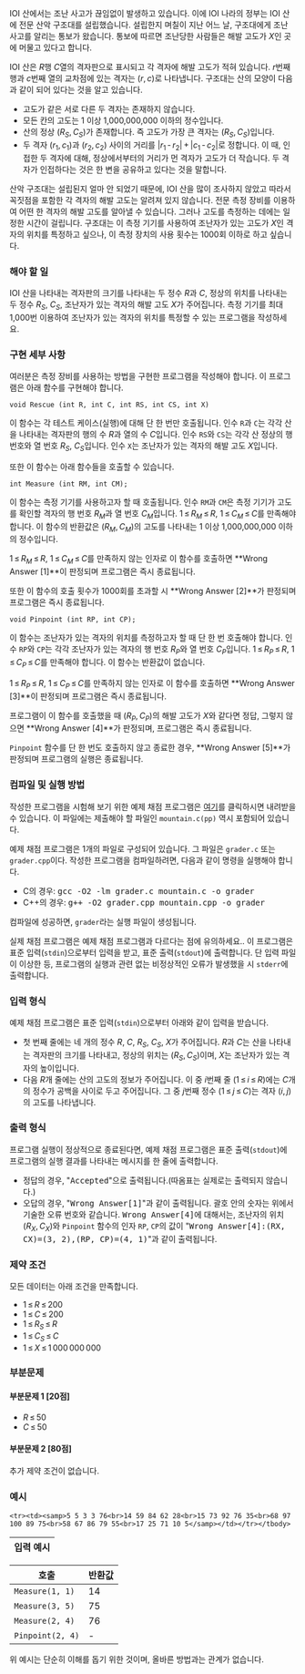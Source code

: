 IOI 산에서는 조난 사고가 끊임없이 발생하고 있습니다. 이에 IOI 나라의 정부는 IOI 산에 전문 산악 구조대를 설립했습니다. 설립한지 며칠이 지난 어느 날, 구조대에게 조난 사고를 알리는 통보가 왔습니다. 통보에 따르면 조난당한 사람들은 해발 고도가 <span class="tex-span"><i>X</i></span>인 곳에 머물고 있다고 합니다.

IOI 산은 <span class="tex-span"><i>R</i></span>행 <span class="tex-span"><i>C</i></span>열의 격자판으로 표시되고 각 격자에 해발 고도가 적혀 있습니다. <span class="tex-span"><i>r</i></span>번째 행과 <span class="tex-span"><i>c</i></span>번째 열의 교차점에 있는 격자는 <span class="tex-span">(<i>r</i>,&thinsp;<i>c</i>)</span>로 나타냅니다. 구조대는 산의 모양이 다음과 같이 되어 있다는 것을 알고 있습니다.

* 고도가 같은 서로 다른 두 격자는 존재하지 않습니다.
* 모든 칸의 고도는 1 이상 1,000,000,000 이하의 정수입니다.
* 산의 정상 <span class="tex-span">(<i>R</i><sub class="lower_index"><i>S</i></sub>,&thinsp;<i>C</i><sub class="lower_index"><i>S</i></sub>)</span>가 존재합니다. 즉 고도가 가장 큰 격자는 <span class="tex-span">(<i>R</i><sub class="lower_index"><i>S</i></sub>,&thinsp;<i>C</i><sub class="lower_index"><i>S</i></sub>)</span>입니다.
* 두 격자 <span class="tex-span">(<i>r</i><sub class="lower_index">1</sub>,&thinsp;<i>c</i><sub class="lower_index">1</sub>)</span>과 <span class="tex-span">(<i>r</i><sub class="lower_index">2</sub>,&thinsp;<i>c</i><sub class="lower_index">2</sub>)</span> 사이의 거리를 <span class="tex-span">|<i>r</i><sub class="lower-index">1</sub>&thinsp;-&thinsp;<i>r</i><sub class="lower-index">2</sub>|&thinsp;+&thinsp;|<i>c</i><sub class="lower-index">1</sub>&thinsp;-&thinsp;<i>c</i><sub class="lower-index">2</sub>|</span>로 정합니다. 이 때, 인접한 두 격자에 대해, 정상에서부터의 거리가 먼 격자가 고도가 더 작습니다. 두 격자가 인접하다는 것은 한 변을 공유하고 있다는 것을 말합니다. 

산악 구조대는 설립된지 얼마 안 되었기 때문에, IOI 산을 많이 조사하지 않았고 따라서 꼭짓점을 포함한 각 격자의 해발 고도는 알려져 있지 않습니다. 전문 측정 장비를 이용하여 어떤 한 격자의 해발 고도를 알아낼 수 있습니다. 그러나 고도를 측정하는 데에는 일정한 시간이 걸립니다. 구조대는 이 측정 기기를 사용하여 조난자가 있는 고도가 <span class="tex-span"><i>X</i></span>인 격자의 위치를 특정하고 싶으나, 이 측정 장치의 사용 횟수는 1000회 이하로 하고 싶습니다.

### 해야 할 일

IOI 산을 나타내는 격자판의 크기를 나타내는 두 정수 <span class="tex-span"><i>R</i></span>과 <span class="tex-span"><i>C</i></span>, 정상의 위치를 나타내는 두 정수 <span class="tex-span"><i>R</i><sub class="lower_index"><i>S</i></sub></span>, <span class="tex-span"><i>C</i><sub class="lower_index"><i>S</i></sub></span>, 조난자가 있는 격자의 해발 고도 <span class="tex-span"><i>X</i></span>가 주어집니다. 측정 기기를 최대 1,000번 이용하여 조난자가 있는 격자의 위치를 특정할 수 있는 프로그램을 작성하세요.

### 구현 세부 사항

여러분은 측정 장비를 사용하는 방법을 구현한 프로그램을 작성해야 합니다. 이 프로그램은 아래 함수를 구현해야 합니다.

```
void Rescue (int R, int C, int RS, int CS, int X)
```

이 함수는 각 테스트 케이스(실행)에 대해 단 한 번만 호출됩니다. 인수 `R`과 `C`는 각각 산을 나타내는 격자판의 행의 수 <span class="tex-span"><i>R</i></span>과 열의 수 <span class="tex-span"><i>C</i></span>입니다. 인수 `RS`와 `CS`는 각각 산 정상의 행 번호와 열 번호 <span class="tex-span"><i>R</i><sub class="lower_index"><i>S</i></sub></span>, <span class="tex-span"><i>C</i><sub class="lower_index"><i>S</i></sub></span>입니다. 인수 `X`는 조난자가 있는 격자의 해발 고도 <span class="tex-span"><i>X</i></span>입니다.

또한 이 함수는 아래 함수들을 호출할 수 있습니다.

```
int Measure (int RM, int CM);
```

이 함수는 측정 기기를 사용하고자 할 때 호출됩니다. 인수 `RM`과 `CM`은 측정 기기가 고도를 확인할 격자의 행 번호 <span class="tex-span"><i>R</i><sub class="lower_index"><i>M</i></sub></span>과 열 번호 <span class="tex-span"><i>C</i><sub class="lower_index"><i>M</i></sub></span>입니다. <span class="tex-span">1&thinsp;&le;&thinsp;<i>R</i><sub class="lower_index"><i>M</i></sub>&thinsp;&le;&thinsp;<I>R</I></span>, <span class="tex-span">1&thinsp;&le;&thinsp;<i>C</i><sub class="lower_index"><i>M</i></sub>&thinsp;&le;&thinsp;<I>C</I></span>를 만족해야 합니다. 이 함수의 반환값은 <span class="tex-span">(<i>R</i><sub class="lower_index"><i>M</i></sub>,&thinsp;<i>C</i><sub class="lower_index"><i>M</i></sub>)</span>의 고도를 나타내는 1 이상 1,000,000,000 이하의 정수입니다. 

<span class="tex-span">1&thinsp;&le;&thinsp;<i>R</i><sub class="lower_index"><i>M</i></sub>&thinsp;&le;&thinsp;<I>R</I></span>, <span class="tex-span">1&thinsp;&le;&thinsp;<i>C</i><sub class="lower_index"><i>M</i></sub>&thinsp;&le;&thinsp;<I>C</I></span>를 만족하지 않는 인자로 이 함수를 호출하면 **Wrong Answer [1]**이 판정되며 프로그램은 즉시 종료됩니다.

또한 이 함수의 호출 횟수가 1000회를 초과할 시 **Wrong Answer [2]**가 판정되며 프로그램은 즉시 종료됩니다.

```
void Pinpoint (int RP, int CP);
```

이 함수는 조난자가 있는 격자의 위치를 측정하고자 할 때 단 한 번 호출해야 합니다. 인수 `RP`와 `CP`는 각각 조난자가 있는 격자의 행 번호 <span class="tex-span"><i>R</i><sub class="lower_index"><i>P</i></sub></span>와 열 번호 <span class="tex-span"><i>C</i><sub class="lower_index"><i>P</i></sub></span>입니다. <span class="tex-span">1&thinsp;&le;&thinsp;<i>R</i><sub class="lower_index"><i>P</i></sub>&thinsp;&le;&thinsp;<I>R</I></span>, <span class="tex-span">1&thinsp;&le;&thinsp;<i>C</i><sub class="lower_index"><i>P</i></sub>&thinsp;&le;&thinsp;<I>C</I></span>를 만족해야 합니다. 이 함수는 반환값이 없습니다.

<span class="tex-span">1&thinsp;&le;&thinsp;<i>R</i><sub class="lower_index"><i>P</i></sub>&thinsp;&le;&thinsp;<I>R</I></span>, <span class="tex-span">1&thinsp;&le;&thinsp;<i>C</i><sub class="lower_index"><i>P</i></sub>&thinsp;&le;&thinsp;<I>C</I></span>를 만족하지 않는 인자로 이 함수를 호출하면 **Wrong Answer [3]**이 판정되며 프로그램은 즉시 종료됩니다.

프로그램이 이 함수를 호출했을 때 <span class="tex-span">(<i>R</i><sub class="lower_index"><i>P</i></sub>,&thinsp;<i>C</i><sub class="lower_index"><i>P</i></sub>)</span>의 해발 고도가 <span class="tex-span"><i>X</i></span>와 같다면 정답, 그렇지 않으면 **Wrong Answer [4]**가 판정되며, 프로그램은 즉시 종료됩니다.

`Pinpoint` 함수를 단 한 번도 호출하지 않고 종료한 경우, **Wrong Answer [5]**가 판정되며 프로그램의 실행은 종료됩니다.

### 컴파일 및 실행 방법

작성한 프로그램을 시험해 보기 위한 예제 채점 프로그램은 [여기](https://s3.ap-northeast-2.amazonaws.com/oj.uz/old/JOI13_mountain/grader.zip)를 클릭하시면 내려받을 수 있습니다. 이 파일에는 제출해야 할 파일인 `mountain.c(pp)` 역시 포함되어 있습니다.

예제 채점 프로그램은 1개의 파일로 구성되어 있습니다. 그 파일은 `grader.c` 또는 `grader.cpp`이다. 작성한 프로그램을 컴파일하려면, 다음과 같이 명령을 실행해야 합니다.

* C의 경우: <samp>gcc -O2 -lm grader.c mountain.c -o grader</samp>
* C++의 경우: <samp>g++ -O2 grader.cpp mountain.cpp -o grader</samp>

컴파일에 성공하면, `grader`라는 실행 파일이 생성됩니다.

실제 채점 프로그램은 예제 채점 프로그램과 다르다는 점에 유의하세요.. 이 프로그램은 표준 입력(`stdin`)으로부터 입력을 받고, 표준 출력(`stdout`)에 출력합니다. 단 입력 파일이 이상한 등, 프로그램의 실행과 관련 없는 비정상적인 오류가 발생했을 시 `stderr`에 출력합니다.

### 입력 형식

예제 채점 프로그램은 표준 입력(`stdin`)으로부터 아래와 같이 입력을 받습니다.

* 첫 번째 줄에는 네 개의 정수 <span class="tex-span"><i>R</i></span>, <span class="tex-span"><i>C</i></span>, <span class="tex-span"><i>R</i><sub class="lower_index"><i>S</i></sub></span>, <span class="tex-span"><i>C</i><sub class="lower_index"><i>S</i></sub></span>, <span class="tex-span"><i>X</i></span>가 주어집니다. <span class="tex-span"><i>R</i></span>과 <span class="tex-span"><i>C</i></span>는 산을 나타내는 격자판의 크기를 나타내고, 정상의 위치는 <span class="tex-span">(<i>R</i><sub class="lower_index"><i>S</i></sub>,&thinsp;<i>C</i><sub class="lower_index"><i>S</i></sub>)</span>이며, <span class="tex-span"><i>X</i></span>는 조난자가 있는 격자의 높이입니다.
* 다음 <span class="tex-span"><i>R</i></span>개 줄에는 산의 고도의 정보가 주어집니다. 이 중 <span class="tex-span"><i>i</i></span>번째 줄 (<span class="tex-span">1&thinsp;&le;&thinsp;<i>i</i>&thinsp;&le;&thinsp;<i>R</i></span>)에는 <span class="tex-span"><i>C</i></span>개의 정수가 공백을 사이로 두고 주어집니다. 그 중 <span class="tex-span"><i>j</i></span>번째 정수 (<span class="tex-span">1&thinsp;&le;&thinsp;<i>j</i>&thinsp;&le;&thinsp;<i>C</i></span>)는 격자 <span class="tex-span">(<i>i</i>,&thinsp;<i>j</i>)</span>의 고도를 나타냅니다.

### 출력 형식

프로그램 실행이 정상적으로 종료된다면, 예제 채점 프로그램은 표준 출력(`stdout`)에 프로그램의 실행 결과를 나타내는 메시지를 한 줄에 출력합니다.

* 정답의 경우, "<samp>Accepted</samp>"으로 출력됩니다.(따옴표는 실제로는 출력되지 않습니다.)
* 오답의 경우, "<samp>Wrong Answer[1]</samp>"과 같이 출력됩니다. 괄호 안의 숫자는 위에서 기술한 오류 번호와 같습니다. <samp>Wrong Answer[4]</samp>에 대해서는, 조난자의 위치 <span class="tex-span">(<i>R</i><sub class="lower_index"><i>X</i></sub>,&thinsp;<i>C</i><sub class="lower_index"><i>X</i></sub>)</span>와 `Pinpoint` 함수의 인자 `RP`, `CP`의 값이 "<samp>Wrong Answer[4]:(RX, CX)=(3, 2),(RP, CP)=(4, 1)</samp>"과 같이 출력됩니다.

### 제약 조건

모든 데이터는 아래 조건을 만족합니다.

* <span class="tex-span">1&thinsp;&le;&thinsp;<i>R</i>&thinsp;&le;&thinsp;200</span> 
* <span class="tex-span">1&thinsp;&le;&thinsp;<i>C</i>&thinsp;&le;&thinsp;200</span> 
* <span class="tex-span">1&thinsp;&le;&thinsp;<i>R</i><sub class="lower-index"><i>S</i></sub>&thinsp;&le;&thinsp;<i>R</i></span>
* <span class="tex-span">1&thinsp;&le;&thinsp;<i>C</i><sub class="lower-index"><i>S</i></sub>&thinsp;&le;&thinsp;<i>C</i></span>
* <span class="tex-span">1&thinsp;&le;&thinsp;<i>X</i>&thinsp;&le;&thinsp;1&thinsp;000&thinsp;000&thinsp;000</span>

### 부분문제

#### 부분문제 1 [20점]

* <span class="tex-span"><i>R</i>&thinsp;&le;&thinsp;50</span> 
* <span class="tex-span"><i>C</i>&thinsp;&le;&thinsp;50</span> 

#### 부분문제 2 [80점]

추가 제약 조건이 없습니다.

### 예시

<div class="row">
<div class="col-sm-10 col-md-6 col-lg-4">
<table class="table table-condensed table-bordered " id="examples_table">
	<thead>
		<tr>
			<th class="col-lg-12 col-md-12 col-sm-12">입력 예시</th>
		</tr>
	</thead>
	<tbody>
	
	<tr><td><samp>5 5 3 3 76<br>14 59 84 62 28<br>15 73 92 76 35<br>68 97 100 89 75<br>58 67 86 79 55<br>17 25 71 10 5</samp></td></tr></tbody>
</table>
</div>
</div>

<div class="row">
<div class="col-sm-12 col-md-6 col-lg-4">
<table class="table table-condensed table-bordered " id="examples_table">
	<thead>
		<tr>
			<th class="col-lg-6 col-md-6 col-sm-6">호출</th>
			<th class="col-lg-6 col-md-6 col-sm-6">반환값</th>
		</tr>
	</thead>
	<tbody>
	<tr><td><code>Measure(1, 1)</code></td><td>14</td></tr>
	<tr><td><code>Measure(3, 5)</code></td><td>75</td></tr>
	<tr><td><code>Measure(2, 4)</code></td><td>76</td></tr>
	<tr><td><code>Pinpoint(2, 4)</code></td><td>-</td></tr>
    </tbody>
</table>
</div>
</div>

위 예시는 단순히 이해를 돕기 위한 것이며, 올바른 방법과는 관계가 없습니다.
